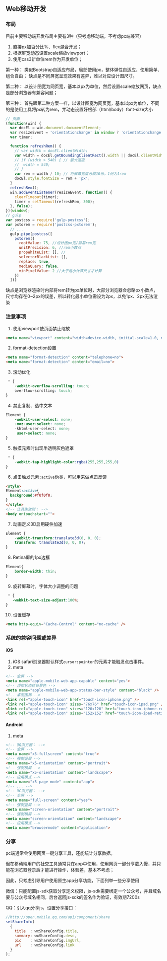 ## Web移动开发

### 布局

目前主要移动端开发布局主要有3种（只考虑移动端，不考虑pc端兼容）
1. 直接px加百分比%、flex混合开发；
2. 根据屏宽动态设置scale缩放viewport；
3. 使用css3新单位rem作为开发单位；

第一种：
类似Bootstrap自适应布局，局部使用px，整体弹性自适应，使用简单、组合自由；
缺点是不同屏宽呈现效果有差异，难以对应设计图尺寸。

第二种：
以设计图宽为网页宽，基本以px为单位，然后设置scale缩放网页，缺点是部分浏览器有兼容问题；

第三种：
首先跟第二种方案一样，以设计图宽为网页宽，基本以px为单位，不同的是使用工具将px转为rem，并动态设置好根部（html/body）font-size大小

```javascript
// 页面
(function(win) {
  var docEl = win.document.documentElement;
  var resizeEvent = 'orientationchange' in window ? 'orientationchange' : 'resize';
  var timer;

  function refreshRem() {
    // var width = docEl.clientWidth;
    var width = docEl.getBoundingClientRect().width || docEl.clientWidth;
    // if (width > 540) { // 最大宽度
    // 	width = 540;
    // }
    var rem = width / 10; // 将屏幕宽度分成10份，1份为1rem
    docEl.style.fontSize = rem + 'px';
  }
  refreshRem();
  win.addEventListener(resizeEvent, function() {
    clearTimeout(timer);
    timer = setTimeout(refreshRem, 300);
  }, false);
})(window);
// gulp
var postcss = require('gulp-postcss');
var pxtorem = require('postcss-pxtorem');
  // ...
  gulp.pipe(postcss([
    pxtorem({
      rootValue: 75, //设计图px宽/屏幕rem宽
      unitPrecision: 6, //rem小数点
      propWhiteList: [], //
      selectorBlackList: [],
      replace: true,
      mediaQuery: false,
      minPixelValue: 2 //大于最小计算尺寸才计算
    })
  ]))
```
缺点是浏览器渲染时内部将rem转为px单位时，大部分浏览器会忽略px小数点，尺寸均存在0~2px的误差，所以转化最小单位需设为2px，以免1px、2px无法渲染

### 注意事项
1. 使用viewport使页面禁止缩放
```html
<meta name="viewport" content="width=device-width, initial-scale=1.0, maximum-scale=1.0, user-scalable=0">
```
2. format-detection设置
```html
<meta name="format-detection" content="telephone=no">
<meta name="format-detection" content="email=no">
```
3. 滚动优化
```css
 * {
    -webkit-overflow-scrolling: touch;
    overflow-scrolling: touch;
}
```
4. 禁止复制、选中文本
```css
Element {
    -webkit-user-select: none;
    -moz-user-select: none;
    -khtml-user-select: none;
     user-select: none;
}
```
5. 触摸元素时出现半透明灰色遮罩
```css
 * {
    -webkit-tap-highlight-color:rgba(255,255,255,0)
}
```
6. 点击触发元素`:active`伪类，可以用来做点击反馈
```html
<style>
Element:active{
  background:#f0f0f0;
}
</style>
<!-- 让其失效则： -->
<body ontouchstart="">
```
7. 动画定义3D启用硬件加速
```css
Element {
    -webkit-transform:translate3d(0, 0, 0);
    transform: translate3d(0, 0, 0);
}
```
8. Retina屏的1px边框
```css
Element{
    border-width: thin;
}
```
9. 旋转屏幕时，字体大小调整的问题
```css
 * {
   -webkit-text-size-adjust:100%;  
}
```
10. 设置缓存
```html
<meta http-equiv="Cache-Control" content="no-cache" />
```

### 系统的兼容问题或差异
#### iOS
1. iOS safari浏览器默认样式`cursor:pointer`的元素才能触发点击事件。
2. meta
```html
<!-- 全屏 -->
<meta name="apple-mobile-web-app-capable" content="yes">
<!-- 顶部状态栏背景色 -->
<meta name="apple-mobile-web-app-status-bar-style" content="black" />
<!-- 桌面图标 -->
<link rel="apple-touch-icon" href="touch-icon-iphone.png" />
<link rel="apple-touch-icon" sizes="76x76" href="touch-icon-ipad.png" />
<link rel="apple-touch-icon" sizes="120x120" href="touch-icon-iphone-retina.png" />
<link rel="apple-touch-icon" sizes="152x152" href="touch-icon-ipad-retina.png" />
```

#### Android
1. meta
```html
<!-- QQ浏览器： -->
<!-- 全屏 -->
<meta name="x5-fullscreen" content="true">
<!-- 强制竖屏 -->
<meta name="x5-orientation" content="portrait">
<!-- 强制横屏 -->
<meta name="x5-orientation" content="landscape">
<!-- 应用模式 -->
<meta name="x5-page-mode" content="app">
<!-- ... -->
<!-- UC浏览器： -->
<!-- 全屏 -->
<meta name="full-screen" content="yes">
<!-- 强制竖屏 -->
<meta name="screen-orientation" content="portrait">
<!-- 强制横屏 -->
<meta name="screen-orientation" content="landscape">
<!-- 应用模式 -->
<meta name="browsermode" content="application">
```

### 分享

pc端通常会使用网页一键分享工具，还能统计分享数据。

但在移动端用户的社交工具通常只在app中使用，使用网页一键分享载入慢，并只能在浏览器登录后才能进行操作，体验差，基本不考虑；

因此，只考虑引导用户使用原生app分享功能，下面列举一些分享使用

微信：只能配置js-sdk获取分享定义权限，js-sdk需要绑定一个公众号，并且域名要与公众号域名相同，后台返回js-sdk的签名作为验证，有效期7200s

QQ：引入qq分享js，设置分享接口：
```javascript
//http://open.mobile.qq.com/api/component/share
setShareInfo(
  {
    title  : wxShareConfig.title,
    summary: wxShareConfig.desc,
    pic    : wxShareConfig.imgUrl,
    url    : wxShareConfig.link
  }
);
```
